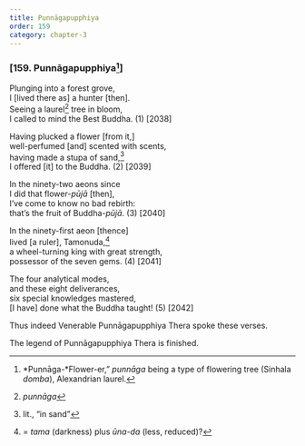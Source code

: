 ```yaml
---
title: Punnāgapupphiya
order: 159
category: chapter-3
---
```


### \[159. Punnāgapupphiya[^1]\]

Plunging into a forest grove,  
I \[lived there as\] a hunter \[then\].  
Seeing a laurel[^2] tree in bloom,  
I called to mind the Best Buddha. (1) \[2038\]

Having plucked a flower \[from it,\]  
well-perfumed \[and\] scented with scents,  
having made a stupa of sand,[^3]  
I offered \[it\] to the Buddha. (2) \[2039\]

In the ninety-two aeons since  
I did that flower-*pūjā* \[then\],  
I’ve come to know no bad rebirth:  
that’s the fruit of Buddha-*pūjā*. (3) \[2040\]

In the ninety-first aeon \[thence\]  
lived \[a ruler\], Tamonuda,[^4]  
a wheel-turning king with great strength,  
possessor of the seven gems. (4) \[2041\]

The four analytical modes,  
and these eight deliverances,  
six special knowledges mastered,  
\[I have\] done what the Buddha taught! (5) \[2042\]

Thus indeed Venerable Punnāgapupphiya Thera spoke these verses.

The legend of Punnāgapupphiya Thera is finished.

[^1]: *Punnāga-*Flower-er,” *punnāga* being a type of flowering tree (Sinhala *domba*), Alexandrian laurel.

[^2]: *punnāga*

[^3]: lit., “in sand”

[^4]: = *tama* (darkness) plus *ūna-da* (less, reduced)?
